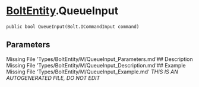 # [BoltEntity](Types/BoltEntity.md).QueueInput
`public bool QueueInput(Bolt.ICommandInput command)`
## Parameters
Missing File 'Types/BoltEntity/M/QueueInput_Parameters.md'## Description
Missing File 'Types/BoltEntity/M/QueueInput_Description.md'## Example
Missing File 'Types/BoltEntity/M/QueueInput_Example.md'
*THIS IS AN AUTOGENERATED FILE, DO NOT EDIT*
